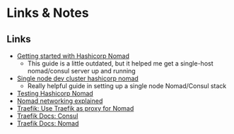 # Links & Notes

## Links

- [Getting started with Hashicorp Nomad](https://manicminer.io/posts/getting-started-with-hashicorp-nomad/)
    - This guide is a little outdated, but it helped me get a single-host nomad/consul server up and running
- [Single node dev cluster hashicorp nomad](https://viktorpenkov.com/blog/single-node-dev-cluster-hashicorp/)
    - Really helpful guide in setting up a single node Nomad/Consul stack
- [Testing Hashicorp Nomad](https://meta.caspershire.net/testing-hashicorp-nomad/)
- [Nomad networking explained](https://mrkaran.dev/posts/nomad-networking-explained/)
- [Traefik: Use Traefik as proxy for Nomad](https://traefik.io/blog/traefik-proxy-fully-integrates-with-hashicorp-nomad/)
- [Traefik Docs: Consul](https://doc.traefik.io/traefik/providers/consul/)
- [Traefik Docs: Nomad](https://doc.traefik.io/traefik/providers/nomad/)
